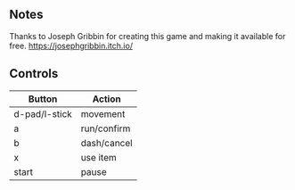 ## Notes
Thanks to Joseph Gribbin for creating this game and making it available for free.
https://josephgribbin.itch.io/

## Controls

|Button| Action |
|--|--|
| d-pad/l-stick| movement |
| a| run/confirm |
| b| dash/cancel |
| x| use item |
| start| pause |
